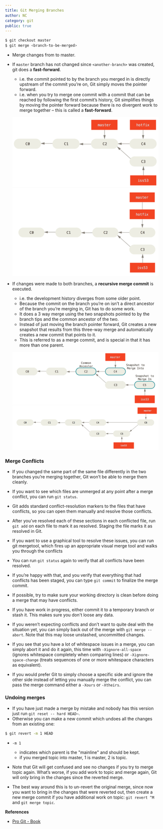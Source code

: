 ```yaml
---
title: Git Merging Branches
author: NC
category: git
public: true
---
```


```sh
$ git checkout master
$ git merge <branch-to-be-merged>
```
- Merge changes from <another-branch> to master.
- If `master` branch has not changed since `<another-branch>` was created, git does a **fast-forward**.
	- i.e. the commit pointed to by the branch you merged in is directly upstream of the commit you’re on, Git simply moves the pointer forward.
	- i.e. when you try to merge one commit with a commit that can be reached by following the first commit’s history, Git simplifies things by moving the pointer forward because there is no divergent work to merge together – this is called a **fast-forward**.

	![](/img/git_before_fast_forward_merge.png)
	![](/img/git_after_fast_forward_merge.png)

- If changes were made to both branches, a **recursive merge commit** is executed.
	- i.e. the development history diverges from some older point.
	- Because the commit on the branch you’re on isn’t a direct ancestor of the branch you’re merging in, Git has to do some work.
	- It does a 3 way merge using the two snapshots pointed to by the branch tips and the common ancestor of the two.
	- Instead of just moving the branch pointer forward, Git creates a new snapshot that results from this three-way merge and automatically creates a new commit that points to it.
	- This is referred to as a merge commit, and is special in that it has more than one parent.

	![](/img/git_before_recursive_merge.png)
	![](/img/git_after_recursive_merge.png)

### Merge Conflicts

- If you changed the same part of the same file differently in the two branches you’re merging together, Git won’t be able to merge them cleanly.
- If you want to see which files are unmerged at any point after a merge conflict, you can run `git status`.
- Git adds standard conflict-resolution markers to the files that have conflicts, so you can open them manually and resolve those conflicts.
- After you’ve resolved each of these sections in each conflicted file, run `git add` on each file to mark it as resolved. Staging the file marks it as resolved in Git.
- If you want to use a graphical tool to resolve these issues, you can run git mergetool, which fires up an appropriate visual merge tool and walks you through the conflicts
- You can run `git status` again to verify that all conflicts have been resolved.
- If you’re happy with that, and you verify that everything that had conflicts has been staged, you can type `git commit` to finalize the merge commit.

- If possible, try to make sure your working directory is clean before doing a merge that may have conflicts.
- If you have work in progress, either commit it to a temporary branch or stash it. This makes sure you don't loose any data.
- If you weren’t expecting conflicts and don’t want to quite deal with the situation yet, you can simply back out of the merge with `git merge --abort`. Note that this may loose unstashed, uncommitted changes.
- If you see that you have a lot of whitespace issues in a merge, you can simply abort it and do it again, this time with `-Xignore-all-space` (ignores whitespace completely when comparing lines) or `-Xignore-space-change` (treats sequences of one or more whitespace characters as equivalent).
- If you would prefer Git to simply choose a specific side and ignore the other side instead of letting you manually merge the conflict, you can pass the merge command either a `-Xours` or `-Xtheirs`.

### Undoing merges

- If you have just made a merge by mistake and nobody has this version just run `git reset -- hard HEAD~`.
- Otherwise you can make a new commit which undoes all the changes from an existing one:

```sh
$ git revert -m 1 HEAD
```
- `-m 1`
	- indicates which parent is the "mainline" and should be kept.
	- if you merged topic into master, 1 is master, 2 is topic.

- Note that Git will get confused and see no changes if you try to merge topic again. What’s worse, if you add work to topic and merge again, Git will only bring in the changes since the reverted merge.
- The best way around this is to un-revert the original merge, since now you want to bring in the changes that were reverted out, then create a new merge commit if you have additional work on topic: `git revert ^M` and `git merge topic`.



**References**
- [Pro Git - Book](http://git-scm.com/book)
